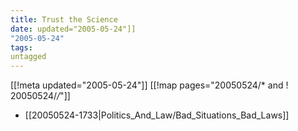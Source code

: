 ```yaml
---
title: Trust the Science
date: updated="2005-05-24"]]
"2005-05-24"
tags:
untagged
---
```

[[!meta updated="2005-05-24"]]
[[!map pages="20050524/* and ! 20050524/*/*"]]
* [[20050524-1733|Politics_And_Law/Bad_Situations_Bad_Laws]]
